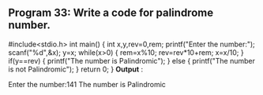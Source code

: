 ## Program 33: Write a code for palindrome number. ##
#include<stdio.h>
int main()
{
int x,y,rev=0,rem;
printf("Enter the number:");
scanf("%d",&x);
y=x;
while(x>0)
{
	rem=x%10;
	rev=rev*10+rem;
	x=x/10;
}
if(y==rev)
{
	printf("The number is Palindromic");
}
else
{
	printf("The number is not Palindromic");
}
return 0;
}
**Output** :

Enter the number:141
The number is Palindromic
